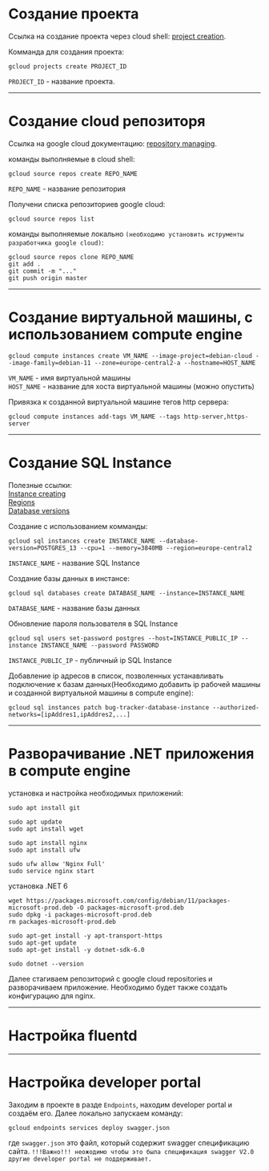 # Создание проекта

Ссылка на создание проекта через cloud shell: [project creation](https://cloud.google.com/resource-manager/docs/creating-managing-projects#gcloud).

Комманда для создания проекта:
```
gcloud projects create PROJECT_ID
```

`PROJECT_ID` - название проекта.
___
# Создание cloud репозиторя

Ссылка на google cloud документацию: [repository managing](https://cloud.google.com/source-repositories/docs/quickstart?hl=en_US&_ga=2.251826126.676791970.1644443656-2048089208.1637833296&_gac=1.187078106.1644148771.Cj0KCQiAgP6PBhDmARIsAPWMq6kdEJaeIuF_8_53ciptJJScPhRySLoT1XfUlqr5wQCrVwM5W0EOrYkaAm04EALw_wcB).

команды выполняемые в cloud shell:
```
gcloud source repos create REPO_NAME
```

`REPO_NAME` - название репозитория

Получени списка репозиториев google cloud:
```
gcloud source repos list
```

команды выполняемые локально `(необходимо установить иструменты разработчика google cloud)`:

```
gcloud source repos clone REPO_NAME
git add .
git commit -m "..."
git push origin master
```
___
# Создание виртуальной машины, с использованием compute engine
```
gcloud compute instances create VM_NAME --image-project=debian-cloud --image-family=debian-11 --zone=europe-central2-a --hostname=HOST_NAME
```
`VM_NAME` - имя виртуальной машины  
`HOST_NAME` - название для хоста виртуальной машины (можно опустить)

Привязка к созданной виртуальной машине тегов http сервера:
```
gcloud compute instances add-tags VM_NAME --tags http-server,https-server
```
___
# Создание SQL Instance

Полезные ссылки:  
[Instance creating](https://cloud.google.com/sql/docs/mysql/create-instance#gcloud)  
[Regions](https://cloud.google.com/sql/docs/mysql/instance-settings#region-values)  
[Database versions](https://cloud.google.com/sql/docs/postgres/db-versions)  

Создание с использованием комманды:
```
gcloud sql instances create INSTANCE_NAME --database-version=POSTGRES_13 --cpu=1 --memory=3840MB --region=europe-central2
```
`INSTANCE_NAME` - название SQL Instance

Создание базы данных в инстансе:
```
gcloud sql databases create DATABASE_NAME --instance=INSTANCE_NAME
```
`DATABASE_NAME` - название базы данных

Обновление пароля пользователя в SQL Instance
```
gcloud sql users set-password postgres --host=INSTANCE_PUBLIC_IP --instance INSTANCE_NAME --password PASSWORD
```
`INSTANCE_PUBLIC_IP` - публичный ip SQL Instance

Добавление ip адресов в список, позволенных устанавливать подключение к базам данных(Необходимо добавить ip рабочей машины и созданной виртуальной машины в compute engine): 
```
gcloud sql instances patch bug-tracker-database-instance --authorized-networks=[ipAddres1,ipAddres2,...]
```
___
# Разворачивание .NET приложения в compute engine

установка и настройка необходимых приложений:
```
sudo apt install git

sudo apt update
sudo apt install wget

sudo apt install nginx
sudo apt install ufw

sudo ufw allow 'Nginx Full'
sudo service nginx start
```
установка .NET 6
```
wget https://packages.microsoft.com/config/debian/11/packages-microsoft-prod.deb -O packages-microsoft-prod.deb
sudo dpkg -i packages-microsoft-prod.deb
rm packages-microsoft-prod.deb

sudo apt-get install -y apt-transport-https
sudo apt-get update
sudo apt-get install -y dotnet-sdk-6.0

sudo dotnet --version
```

Далее стагиваем репозиторий с google cloud repositories и разворачиваем приложение. Необходимо будет также создать конфигурацию для nginx.

___
# Настройка fluentd



___
# Настройка developer portal

Заходим в проекте в разде `Endpoints`, находим developer portal и создаём его. Далее локально запускаем команду:
```
gcloud endpoints services deploy swagger.json
```
где `swagger.json` это файл, который содержит swagger спецификацию сайта. `!!!Важно!!! неожодимо чтобы это была спецификация swagger V2.0 другие developer portal не поддерживает.`